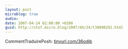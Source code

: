 ```yaml
---
layout: post
microblog: true
audio: 
date: 2007-04-24 02:00:00 +0200
guid: http://xtof.micro.blog/2007/04/24/t38090292.html
---
```

CommentTraduirePosh:  [tinyurl.com/36odjb](http://tinyurl.com/36odjb)
